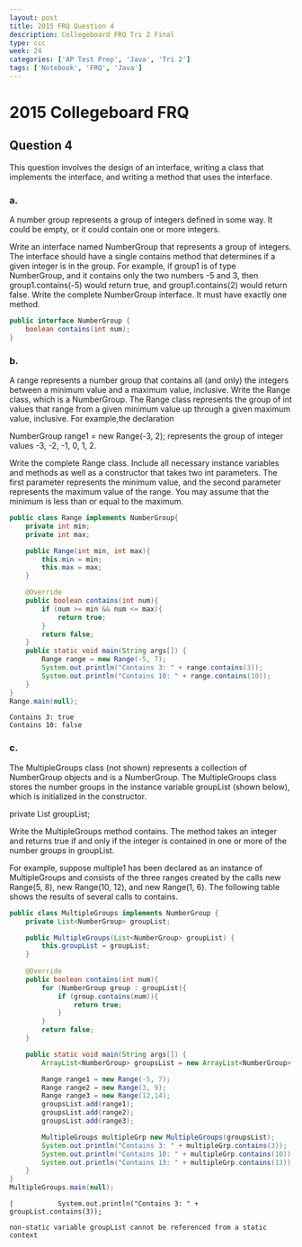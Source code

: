 ```yaml
---
layout: post
title: 2015 FRQ Question 4
description: Collegeboard FRQ Tri 2 Final
type: ccc
week: 24
categories: ['AP Test Prep', 'Java', 'Tri 2']
tags: ['Notebook', 'FRQ', 'Java']
---
```


# 2015 Collegeboard FRQ
## Question 4

This question involves the design of an interface, writing a class that implements the interface, and writing a method that uses the interface.

### a.
A number group represents a group of integers defined in some way. It could be empty, or it could contain one or more integers.

Write an interface named NumberGroup that represents a group of integers. The interface should have a single contains method that determines if a given integer is in the group. For example, if group1 is of type NumberGroup, and it contains only the two numbers -5 and 3, then group1.contains(-5) would return true, and group1.contains(2) would return false.
Write the complete NumberGroup interface. It must have exactly one method.


```java
public interface NumberGroup {
    boolean contains(int num);
}
```

### b. 
A range represents a number group that contains all (and only) the integers between a minimum value and a maximum value, inclusive.
Write the Range class, which is a NumberGroup. The Range class represents the group of int values that range from a given minimum value up through a given maximum value, inclusive. For example,the declaration

NumberGroup range1 = new Range(-3, 2); represents the group of integer values -3, -2, -1, 0, 1, 2.

Write the complete Range class. Include all necessary instance variables and methods as well as a constructor that takes two int parameters. The first parameter represents the minimum value, and the second parameter represents the maximum value of the range. You may assume that the minimum is less than or equal to the maximum.


```java
public class Range implements NumberGroup{
    private int min;
    private int max;

    public Range(int min, int max){
        this.min = min;
        this.max = max;
    }

    @Override
    public boolean contains(int num){
        if (num >= min && num <= max){
            return true;
        }
        return false;
    }
    public static void main(String args[]) {
        Range range = new Range(-5, 7);
        System.out.println("Contains 3: " + range.contains(3));
        System.out.println("Contains 10: " + range.contains(10));
    }
}
Range.main(null);
```

    Contains 3: true
    Contains 10: false


### c. 
The MultipleGroups class (not shown) represents a collection of NumberGroup objects and is a NumberGroup. The MultipleGroups class stores the number groups in the instance variable groupList (shown below), which is initialized in the constructor.

private List<NumberGroup> groupList;

Write the MultipleGroups method contains. The method takes an integer and returns true if and only if the integer is contained in one or more of the number groups in groupList.

For example, suppose multiple1 has been declared as an instance of MultipleGroups and consists of the three ranges created by the calls new Range(5, 8), new Range(10, 12), and new Range(1, 6). The following table shows the results of several calls to contains.


```java
public class MultipleGroups implements NumberGroup {
    private List<NumberGroup> groupList;

    public MultipleGroups(List<NumberGroup> groupList) {
        this.groupList = groupList;
    }
    
    @Override
    public boolean contains(int num){
        for (NumberGroup group : groupList){
            if (group.contains(num)){
                return true;
            }
        }
        return false;
    }

    public static void main(String args[]) {
        ArrayList<NumberGroup> groupsList = new ArrayList<NumberGroup>();

        Range range1 = new Range(-5, 7);
        Range range2 = new Range(3, 9);
        Range range3 = new Range(12,14);
        groupsList.add(range1); 
        groupsList.add(range2); 
        groupsList.add(range3);

        MultipleGroups multipleGrp new MultipleGroups(groupsList);
        System.out.println("Contains 3: " + multipleGrp.contains(3));
        System.out.println("Contains 10: " + multipleGrp.contains(10));
        System.out.println("Contains 13: " + multipleGrp.contains(13));
    }
}
MultipleGroups.main(null);
```


    |           System.out.println("Contains 3: " + groupList.contains(3));

    non-static variable groupList cannot be referenced from a static context

    

